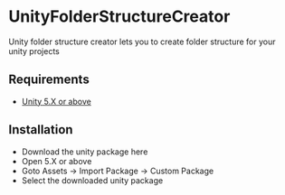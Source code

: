 # UnityFolderStructureCreator
Unity folder structure creator lets you to create folder structure for your unity projects

## Requirements
- [Unity 5.X or above](https://unity3d.com/get-unity/download/archive)

## Installation
- Download the unity package here
- Open 5.X or above
- Goto Assets -> Import Package -> Custom Package
- Select the downloaded unity package
